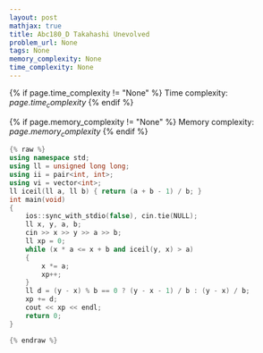 ```yaml
---
layout: post
mathjax: true
title: Abc180_D Takahashi Unevolved
problem_url: None
tags: None
memory_complexity: None
time_complexity: None
---
```




{% if page.time_complexity != "None" %}
Time complexity: ${{ page.time_complexity }}$
{% endif %}

{% if page.memory_complexity != "None" %}
Memory complexity: ${{ page.memory_complexity }}$
{% endif %}

```cpp
{% raw %}
using namespace std;
using ll = unsigned long long;
using ii = pair<int, int>;
using vi = vector<int>;
ll iceil(ll a, ll b) { return (a + b - 1) / b; }
int main(void)
{
    ios::sync_with_stdio(false), cin.tie(NULL);
    ll x, y, a, b;
    cin >> x >> y >> a >> b;
    ll xp = 0;
    while (x * a <= x + b and iceil(y, x) > a)
    {
        x *= a;
        xp++;
    }
    ll d = (y - x) % b == 0 ? (y - x - 1) / b : (y - x) / b;
    xp += d;
    cout << xp << endl;
    return 0;
}

{% endraw %}
```